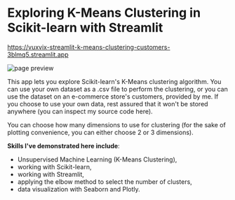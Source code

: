 # Exploring K-Means Clustering in Scikit-learn with Streamlit

https://vuxvix-streamlit-k-means-clustering-customers-3blmq5.streamlit.app

![page preview](.Project4.png)

This app lets you explore Scikit-learn's K-Means clustering algorithm. You can use your own dataset as a .csv file to perform the clustering, or you can use the dataset on an e-commerce store's customers, provided by me. If you choose to use your own data, rest assured that it won't be stored anywhere (you can inspect my source code here). 

You can choose how many dimensions to use for clustering (for the sake of plotting convenience, you can either choose 2 or 3 dimensions).

**Skills I've demonstrated here include**:
- Unsupervised Machine Learning (K-Means Clustering), 
- working with Scikit-learn, 
- working with Streamlit,
- applying the elbow method to select the number of clusters, 
- data visualization with Seaborn and Plotly.
